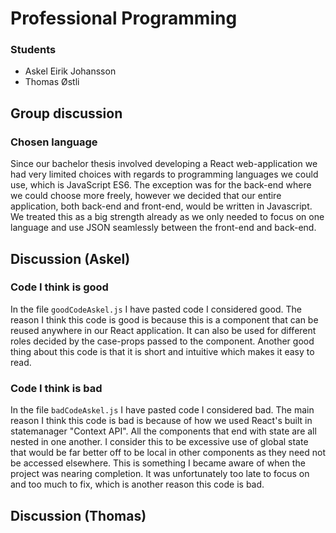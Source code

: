 # Professional Programming

### Students
* Askel Eirik Johansson
* Thomas Østli

## Group discussion
### Chosen language

Since our bachelor thesis involved developing a React web-application we had very limited
choices with regards to programming languages we could use, which is JavaScript ES6. The exception was for the back-end
where we could choose more freely, however we decided that our entire application, both back-end and front-end, would be
written in Javascript. We treated this as a big strength already as we only needed to focus on one language and use
JSON seamlessly between the front-end and back-end.


## Discussion (Askel)

### Code I think is good
In the file `goodCodeAskel.js` I have pasted code I considered good. The reason I think this code is good
is because this is a component that can be reused anywhere in our React application. It can also be used
for different roles decided by the case-props passed to the component. Another good thing about this code
is that it is short and intuitive which makes it easy to read. 

### Code I think is bad
In the file `badCodeAskel.js` I have pasted code I considered bad. The main reason I think this code is bad is because
of how we used React's built in statemanager "Context API". All the components that end with state are all nested in one another.
I consider this to be excessive use of global state that would be far better off to be local in other components as they need not
be accessed elsewhere. This is something I became aware of when the project was nearing completion. It was unfortunately too late to focus on and too much to fix, which is another reason this code is bad.


## Discussion (Thomas)

